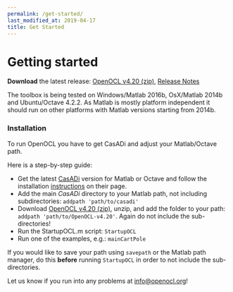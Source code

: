 ```yaml
---
permalink: /get-started/
last_modified_at: 2019-04-17
title: Get Started
---
```


# Getting started

**Download** the latest release: [OpenOCL v4.20 (zip)](https://github.com/OpenOCL/OpenOCL/archive/v4.20.zip), [Release Notes](https://github.com/OpenOCL/OpenOCL/releases)

The toolbox is being tested on Windows/Matlab 2016b, OsX/Matlab 2014b and Ubuntu/Octave 4.2.2. As Matlab is mostly platform independent it should run on other platforms with Matlab versions starting from 2014b.

### Installation

To run OpenOCL you have to get CasADi and adjust your Matlab/Octave path. 

Here is a step-by-step guide:

* Get the latest [CasADi](http://casadi.org) version for Matlab or Octave and follow the installation [instructions](https://web.casadi.org/get/) on their page.
* Add the main *CasADi* directory to your Matlab path, not including subdirectories: `addpath 'path/to/casadi'`
* Download [OpenOCL v4.20 (zip)](https://github.com/OpenOCL/OpenOCL/archive/v4.20.zip), unzip, and add the folder to your path: `addpath 'path/to/OpenOCL-v4.20'`. Again do not include the sub-directories!
* Run the StartupOCL.m script: `StartupOCL`
* Run one of the examples, e.g.: `mainCartPole`

If you would like to save your path using `savepath` or the Matlab path manager, do this **before** running `StartupOCL` in order to not include the sub-directories.

Let us know if you run into any problems at info@openocl.org!


